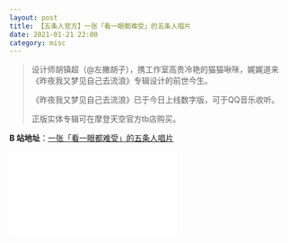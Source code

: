 ```yaml
---
layout: post
title: 【五条人官方】一张「看一眼都难受」的五条人唱片
date: 2021-01-21 22:00
category: misc
---
```


> 设计师胡镇超（@左撇胡子），携工作室高贵冷艳的猫猫啾咪，娓娓道来《昨夜我又梦见自己去流浪》专辑设计的前世今生。
>
>《昨夜我又梦见自己去流浪》已于今日上线数字版，可于QQ音乐收听。
>
> 正版实体专辑可在摩登天空官方tb店购买。

**B 站地址**：[一张「看一眼都难受」的五条人唱片](https://www.bilibili.com/video/BV14y4y117qM)

<div class="iframe-container"><iframe class="responsive-iframe" src="//player.bilibili.com/player.html?aid=798825747&bvid=BV14y4y117qM&cid=285253669&page=1" frameborder="no" allowfullscreen="true"></iframe></div>
